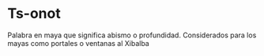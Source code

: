 # Ts-onot
Palabra en maya que significa abismo o profundidad. Considerados para los mayas como portales o ventanas al Xibalba

